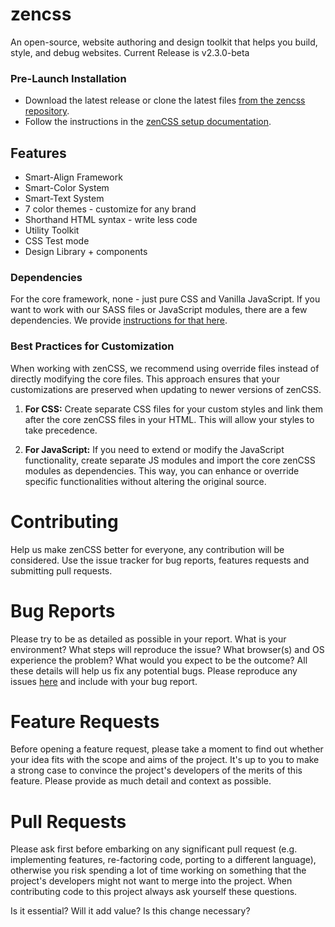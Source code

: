 # zencss

An open-source, website authoring and design toolkit that helps you build, style, and debug websites. Current Release is v2.3.0-beta

### Pre-Launch Installation

-   Download the latest release or clone the latest files [from the zencss repository](https://github.com/zen-solutions/zencss).
-   Follow the instructions in the [zenCSS setup documentation](https://zencss.com/docs/help-desk/installation.html).

## Features

-   Smart-Align Framework
-   Smart-Color System
-   Smart-Text System
-   7 color themes - customize for any brand
-   Shorthand HTML syntax - write less code
-   Utility Toolkit
-   CSS Test mode
-   Design Library + components

### Dependencies

For the core framework, none - just pure CSS and Vanilla JavaScript. If you want to work with our SASS files or JavaScript modules, there are a few dependencies. We provide [instructions for that here](https://zencss.com/docs/help-desk/installation-source.html).

### Best Practices for Customization

When working with zenCSS, we recommend using override files instead of directly modifying the core files. This approach ensures that your customizations are preserved when updating to newer versions of zenCSS.

1. **For CSS:** Create separate CSS files for your custom styles and link them after the core zenCSS files in your HTML. This will allow your styles to take precedence.

2. **For JavaScript:** If you need to extend or modify the JavaScript functionality, create separate JS modules and import the core zenCSS modules as dependencies. This way, you can enhance or override specific functionalities without altering the original source.

# Contributing

Help us make zenCSS better for everyone, any contribution will be considered. Use the issue tracker for bug reports, features requests and submitting pull requests.

# Bug Reports

Please try to be as detailed as possible in your report. What is your environment? What steps will reproduce the issue? What browser(s) and OS experience the problem? What would you expect to be the outcome? All these details will help us fix any potential bugs. Please reproduce any issues [here](https://codepen.io/ScrmSe4L6/pen/ExrQRdE) and include with your bug report.

# Feature Requests

Before opening a feature request, please take a moment to find out whether your idea fits with the scope and aims of the project. It's up to you to make a strong case to convince the project's developers of the merits of this feature. Please provide as much detail and context as possible.

# Pull Requests

Please ask first before embarking on any significant pull request (e.g. implementing features, re-factoring code, porting to a different language), otherwise you risk spending a lot of time working on something that the project's developers might not want to merge into the project. When contributing code to this project always ask yourself these questions.

Is it essential? Will it add value? Is this change necessary?
